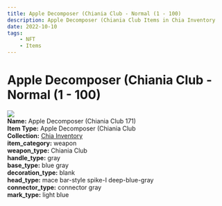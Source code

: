```yaml
---
title: Apple Decomposer (Chiania Club - Normal (1 - 100)
description: Apple Decomposer (Chiania Club Items in Chia Inventory
date: 2022-10-10
tags:
    - NFT
    - Items
---
```


# Apple Decomposer (Chiania Club - Normal (1 - 100)
<div class="item_thumbnail">
<img loading="lazy" src="https://bafybeigp6t3mrhxbxi4djgdyhgckepflzi7czkcxkro3b6kpxnsgihnm5m.ipfs.nftstorage.link/171.gif"><br/>
<div><strong>Name:</strong> Apple Decomposer (Chiania Club 171)</div>
<div><strong>Item Type:</strong> Apple Decomposer (Chiania Club</div>
<div><strong>Collection:</strong> <a href="https://www.spacescan.io/xch/nft/collection/col1ucr852c8uzgemuashmz65kmnt2nn4wuhecevrwhtkk72ukfc5c7s6wn3sj">Chia Inventory</a></div>
<div><strong>item_category:</strong> weapon</div>
<div><strong>weapon_type:</strong> Chiania Club</div>
<div><strong>handle_type:</strong> gray</div>
<div><strong>base_type:</strong> blue gray</div>
<div><strong>decoration_type:</strong> blank</div>
<div><strong>head_type:</strong> mace bar-style spike-I deep-blue-gray</div>
<div><strong>connector_type:</strong> connector gray</div>
<div><strong>mark_type:</strong> light blue</div>
</div>

